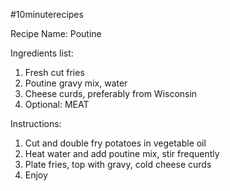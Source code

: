 #10minuterecipes

Recipe Name: Poutine

Ingredients list:

1. Fresh cut fries
2. Poutine gravy mix, water
3. Cheese curds, preferably from Wisconsin
4. Optional: MEAT

Instructions:

1. Cut and double fry potatoes in vegetable oil
2. Heat water and add poutine mix, stir frequently
3. Plate fries, top with gravy, cold cheese curds
4. Enjoy
